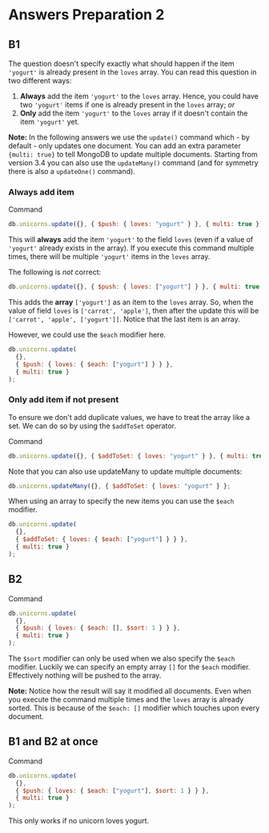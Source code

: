 # Answers Preparation 2

## B1

The question doesn't specify exactly what should happen if the item `'yogurt'` is already present in the `loves` array. You can read this question in two different ways:

1. **Always** add the item `'yogurt'` to the `loves` array. Hence, you could have two `'yogurt'` items if one is already present in the `loves` array; _or_
1. **Only** add the item `'yogurt'` to the `loves` array if it doesn't contain the item `'yogurt'` yet.

**Note:** In the following answers we use the `update()` command which - by default - only updates one document. You can add an extra parameter `{multi: true}` to tell MongoDB to update multiple documents. Starting from version 3.4 you can also use the `updateMany()` command (and for symmetry there is also a `updateOne()` command).

### Always add item

Command

```js
db.unicorns.update({}, { $push: { loves: "yogurt" } }, { multi: true });
```

This will **always** add the item `'yogurt'` to the field `loves` (even if a value of `'yogurt'` already exists in the array). If you execute this command multiple times, there will be multiple `'yogurt'` items in the `loves` array.

The following is _not_ correct:

```js
db.unicorns.update({}, { $push: { loves: ["yogurt"] } }, { multi: true });
```

This adds the **array** `['yogurt']` as an item to the `loves` array. So, when the value of field `loves` is `['carrot', 'apple']`, then after the update this will be `['carrot', 'apple', ['yogurt']]`. Notice that the last item is an array.

However, we could use the `$each` modifier here.

```js
db.unicorns.update(
  {},
  { $push: { loves: { $each: ["yogurt"] } } },
  { multi: true }
);
```

### Only add item if not present

To ensure we don't add duplicate values, we have to treat the array like a set. We can do so by using the `$addToSet` operator.

Command

```js
db.unicorns.update({}, { $addToSet: { loves: "yogurt" } }, { multi: true });
```

Note that you can also use updateMany to update multiple documents:

```js
db.unicorns.updateMany({}, { $addToSet: { loves: "yogurt" } };
```

When using an array to specify the new items you can use the `$each` modifier.

```js
db.unicorns.update(
  {},
  { $addToSet: { loves: { $each: ["yogurt"] } } },
  { multi: true }
);
```

## B2

Command

```js
db.unicorns.update(
  {},
  { $push: { loves: { $each: [], $sort: 1 } } },
  { multi: true }
);
```

The `$sort` modifier can only be used when we also specify the `$each` modifier. Luckily we can specify an empty array `[]` for the `$each` modifier. Effectively nothing will be pushed to the array.

**Note:** Notice how the result will say it modified all documents. Even when you execute the command multiple times and the `loves` array is already sorted. This is because of the `$each: []` modifier which touches upon every document.

## B1 and B2 at once

Command

```js
db.unicorns.update(
  {},
  { $push: { loves: { $each: ["yogurt"], $sort: 1 } } },
  { multi: true }
);
```

This only works if no unicorn loves yogurt.
